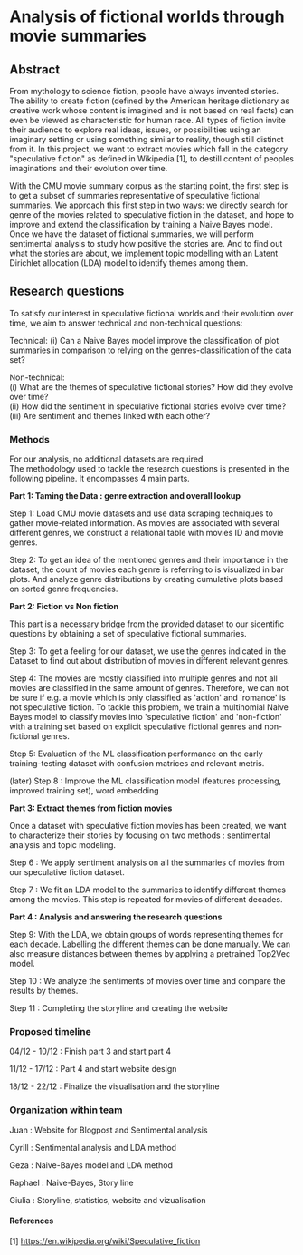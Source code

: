 # Analysis of fictional worlds through movie summaries

## Abstract
From mythology to science fiction, people have always invented stories. The ability to create fiction (defined by the American heritage dictionary as creative work whose content is imagined and is not based on real facts) can even be viewed as characteristic for human race.
All types of fiction invite their audience to explore real ideas, issues, or possibilities using an imaginary setting or using something similar to reality, though still distinct from it. In this project, we want to extract movies which fall in the category "speculative fiction" as defined in Wikipedia [1], to destill content of peoples imaginations and their evolution over time.

With the CMU movie summary corpus as the starting point, the first step is to get a subset of summaries representative of speculative fictional summaries. We approach this first step in two ways: we directly search for genre of the movies related to speculative fiction in the dataset, and hope to improve and extend the classification by training a Naive Bayes model. Once we have the dataset of fictional summaries, we will perform sentimental analysis to study how positive the stories are. And to find out what the stories are about, we implement topic modelling with an Latent Dirichlet allocation (LDA) model to identify themes among them.

## Research questions

To satisfy our interest in speculative fictional worlds and their evolution over time, we aim to answer technical and non-technical questions:

Technical:
(i) Can a Naive Bayes model improve the classification of plot summaries in comparison to relying on the genres-classification of the data set?

Non-technical:   
(i) What are the themes of speculative fictional stories? How did they evolve over time?   
(ii) How did the sentiment in speculative fictional stories evolve over time?   
(iii) Are sentiment and themes linked with each other?   


### Methods
For our analysis, no additional datasets are required.   
The methodology used to tackle the research questions is presented in the following pipeline. It encompasses 4 main parts.

**Part 1: Taming the Data : genre extraction and overall lookup**

Step 1: Load CMU movie datasets and use data scraping techniques to gather movie-related information. As movies are associated with several different genres, we construct a relational table with movies ID and movie genres. 

Step 2: To get an idea of the mentioned genres and their importance in the dataset, the count of movies each genre is referring to is visualized in bar plots. And analyze genre distributions by creating cumulative plots based on sorted genre frequencies.


**Part 2: Fiction vs Non fiction**

This part is a necessary bridge from the provided dataset to our sicentific questions by obtaining a set of speculative fictional summaries.

Step 3: To get a feeling for our dataset, we use the genres indicated in the Dataset to find out about distribution of movies in different relevant genres.

Step 4: The movies are mostly classified into multiple genres and not all movies are classified in the same amount of genres. Therefore, we can not be sure if e.g. a movie which is only classified as 'action' and 'romance' is not speculative fiction. To tackle this problem, we train a multinomial Naive Bayes model to classify movies into 'speculative fiction' and 'non-fiction' with a training set based on explicit speculative fictional genres and non-fictional genres.

Step 5: Evaluation of the ML classification performance on the early training-testing dataset with confusion matrices and relevant metris. 

(later) Step 8 : Improve the ML classification model (features processing, improved training set), word embedding

**Part 3: Extract themes from fiction movies**

Once a dataset with speculative fiction movies has been created, we want to characterize their stories by focusing on two methods : sentimental analysis and topic modeling.

Step 6 : We apply sentiment analysis on all the summaries of movies from our speculative fiction dataset.

Step 7 : We fit an LDA model to the summaries to identify different themes among the movies. This step is repeated for movies of different decades.


**Part 4 : Analysis and answering the research questions**

Step 9: With the LDA, we obtain groups of words representing themes for each decade. Labelling the different themes can be done manually. We can also measure distances between themes by applying a pretrained Top2Vec model.

Step 10 : We analyze the sentiments of movies over time and compare the results by themes.

Step 11 : Completing the storyline and creating the website 

### Proposed timeline

04/12 - 10/12 : Finish part 3 and start part 4

11/12 - 17/12 : Part 4 and start website design

18/12 - 22/12 : Finalize the visualisation and the storyline

### Organization within team

Juan  : Website for Blogpost and Sentimental analysis

Cyrill : Sentimental analysis and LDA method

Geza : Naive-Bayes model and LDA method

Raphael : Naive-Bayes, Story line

Giulia : Storyline, statistics, website and vizualisation


#### References
[1] https://en.wikipedia.org/wiki/Speculative_fiction
